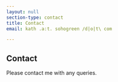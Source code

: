 ```yaml
---
layout: null
section-type: contact
title: Contact
email: kath .a:t. sohogreen /d|o|t\ com

---
```

## Contact

Please contact me with any queries.
